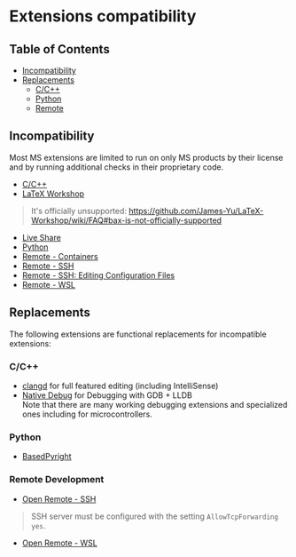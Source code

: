 <!-- order: 0 -->

# Extensions compatibility

## Table of Contents

- [Incompatibility](#incompatibility)
- [Replacements](#replacements)
  - [C/C++](#cc)
  - [Python](#python)
  - [Remote](#remote)

## <a id="incompatibility"></a>Incompatibility

Most MS extensions are limited to run on only MS products by their license and by running additional checks in their proprietary code.

- [C/C++](https://marketplace.visualstudio.com/items?itemName=ms-vscode.cpptools)
- [LaTeX Workshop](https://marketplace.visualstudio.com/items?itemName=James-Yu.latex-workshop)
> It's officially unsupported: https://github.com/James-Yu/LaTeX-Workshop/wiki/FAQ#bax-is-not-officially-supported
- [Live Share](https://marketplace.visualstudio.com/items?itemName=MS-vsliveshare.vsliveshare)
- [Python](https://marketplace.visualstudio.com/items?itemName=ms-python.python)
- [Remote - Containers](https://marketplace.visualstudio.com/items?itemName=ms-vscode-remote.remote-containers)
- [Remote - SSH](https://marketplace.visualstudio.com/items?itemName=ms-vscode-remote.remote-ssh)
- [Remote - SSH: Editing Configuration Files](https://marketplace.visualstudio.com/items?itemName=ms-vscode-remote.remote-ssh-edit)
- [Remote - WSL](https://marketplace.visualstudio.com/items?itemName=ms-vscode-remote.remote-wsl)

## <a id="replacements"></a>Replacements

The following extensions are functional replacements for incompatible extensions:

### <a id="cc"></a>C/C++

- [clangd](https://open-vsx.org/extension/llvm-vs-code-extensions/vscode-clangd) for full featured editing (including IntelliSense)
- [Native Debug](https://open-vsx.org/extension/webfreak/debug) for Debugging with GDB + LLDB  
  Note that there are many working debugging extensions and specialized ones including for microcontrollers.

### <a id="python"></a>Python

- [BasedPyright](https://open-vsx.org/extension/detachhead/basedpyright)

### <a id="remote"></a>Remote Development

- [Open Remote - SSH](https://open-vsx.org/extension/jeanp413/open-remote-ssh)
> SSH server must be configured with the setting `AllowTcpForwarding yes`.
- [Open Remote - WSL](https://open-vsx.org/extension/jeanp413/open-remote-wsl)
